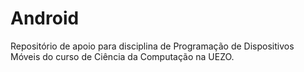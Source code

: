 # Android
Repositório de apoio para disciplina de Programação de Dispositivos Móveis do curso de Ciência da Computação na UEZO.

